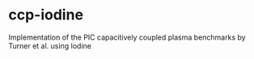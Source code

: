 # ccp-iodine
Implementation of the PIC capacitively coupled plasma benchmarks by Turner et al. using Iodine
